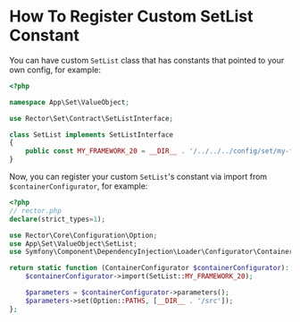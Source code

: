 # How To Register Custom SetList Constant

You can have custom `SetList` class that has constants that pointed to your own config, for example:


```php
<?php

namespace App\Set\ValueObject;

use Rector\Set\Contract\SetListInterface;

class SetList implements SetListInterface
{
    public const MY_FRAMEWORK_20 = __DIR__ . '/../../../config/set/my-framework-10.php';
}
```

Now, you can register your custom `SetList`'s constant via import from `$containerConfigurator`, for example:


```php
<?php
// rector.php
declare(strict_types=1);

use Rector\Core\Configuration\Option;
use App\Set\ValueObject\SetList;
use Symfony\Component\DependencyInjection\Loader\Configurator\ContainerConfigurator;

return static function (ContainerConfigurator $containerConfigurator): void {
    $containerConfigurator->import(SetList::MY_FRAMEWORK_20);

    $parameters = $containerConfigurator->parameters();
    $parameters->set(Option::PATHS, [__DIR__ . '/src']);
};
```
